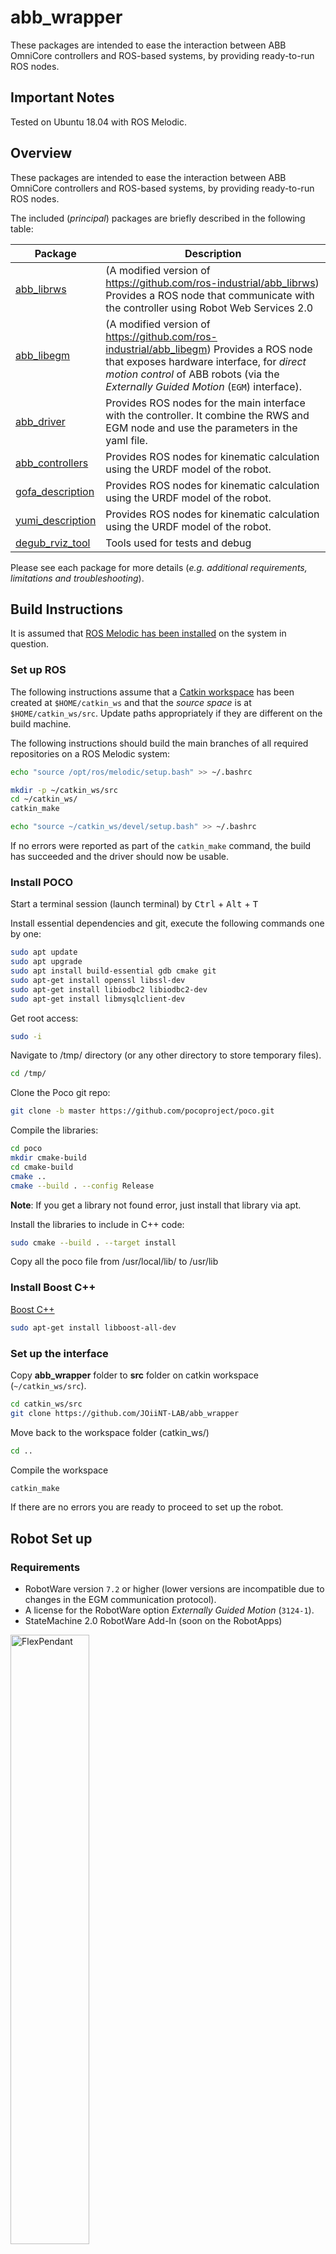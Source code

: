 # abb_wrapper
These packages are intended to ease the interaction between ABB OmniCore controllers and ROS-based systems, by providing ready-to-run ROS nodes.

## Important Notes
Tested on Ubuntu 18.04 with ROS Melodic.

## Overview

These packages are intended to ease the interaction between ABB OmniCore controllers and ROS-based systems, by providing ready-to-run ROS nodes.

The included (*principal*) packages are briefly described in the following table:

| Package | Description |
| --- | --- |
| [abb_librws](abb_librws) | (A modified version of https://github.com/ros-industrial/abb_librws) Provides a ROS node that communicate with the controller using Robot Web Services 2.0  |
| [abb_libegm](abb_libegm) | (A modified version of https://github.com/ros-industrial/abb_libegm) Provides a ROS node that exposes hardware interface, for *direct motion control* of ABB robots (via the *Externally Guided Motion* (`EGM`) interface). |
| [abb_driver](abb_driver) | Provides ROS nodes for the main interface with the controller. It combine the RWS and EGM node and use the parameters in the yaml file. |
| [abb_controllers](abb_controllers) | Provides ROS nodes for kinematic calculation using the URDF model of the robot. |
| [gofa_description](gofa_description) | Provides ROS nodes for kinematic calculation using the URDF model of the robot. |
| [yumi_description](yumi_description) | Provides ROS nodes for kinematic calculation using the URDF model of the robot. |
| [degub_rviz_tool](abb_description) | Tools used for tests and debug |

Please see each package for more details (*e.g. additional requirements, limitations and troubleshooting*).

## Build Instructions

It is assumed that [ROS Melodic has been installed](http://wiki.ros.org/melodic/Installation/Ubuntu) on the system in question.

### Set up ROS

The following instructions assume that a [Catkin workspace](http://wiki.ros.org/catkin/Tutorials/create_a_workspace) has been created at `$HOME/catkin_ws` and that the *source space* is at `$HOME/catkin_ws/src`. Update paths appropriately if they are different on the build machine.

The following instructions should build the main branches of all required repositories on a ROS Melodic system:

```bash
echo "source /opt/ros/melodic/setup.bash" >> ~/.bashrc

mkdir -p ~/catkin_ws/src
cd ~/catkin_ws/
catkin_make

echo "source ~/catkin_ws/devel/setup.bash" >> ~/.bashrc
```

If no errors were reported as part of the `catkin_make` command, the build has succeeded and the driver should now be usable.

### Install POCO

Start a terminal session (launch terminal) by <kbd>Ctrl</kbd> + <kbd>Alt</kbd> + <kbd>T</kbd>

Install essential dependencies and git, execute the following commands one by one:

```bash
sudo apt update
sudo apt upgrade
sudo apt install build-essential gdb cmake git
sudo apt-get install openssl libssl-dev
sudo apt-get install libiodbc2 libiodbc2-dev
sudo apt-get install libmysqlclient-dev
```

Get root access:
```bash
sudo -i
```

Navigate to /tmp/ directory (or any other directory to store temporary files).
```bash
cd /tmp/
```

Clone the Poco git repo:
```bash
git clone -b master https://github.com/pocoproject/poco.git
```

Compile the libraries:
```bash
cd poco
mkdir cmake-build
cd cmake-build
cmake ..
cmake --build . --config Release
```

**Note**: If you get a library not found error, just install that library via apt.

Install the libraries to include in C++ code:
```bash
sudo cmake --build . --target install
```

Copy all the poco file from /usr/local/lib/ to /usr/lib

### Install Boost C++

[Boost C++](https://www.boost.org)
```bash
sudo apt-get install libboost-all-dev

```

### Set up the interface

Copy **abb_wrapper** folder to **src** folder on catkin workspace (`~/catkin_ws/src`).
```bash
cd catkin_ws/src
git clone https://github.com/JOiiNT-LAB/abb_wrapper
```

Move back to the workspace folder (catkin_ws/)
```bash
cd ..
```

Compile the workspace
```bash
catkin_make
```

If there are no errors you are ready to proceed to set up the robot.

## Robot Set up

### Requirements

* RobotWare version `7.2` or higher (lower versions are incompatible due to changes in the EGM communication protocol).
* A license for the RobotWare option *Externally Guided Motion* (`3124-1`).
* StateMachine 2.0 RobotWare Add-In (soon on the RobotApps)

<img src="images/flexpendant1.png" alt="FlexPendant" width="50%" height="50%">
<img src="images/flexpendant2.png" alt="FlexPendant" width="50%" height="50%">

After the creation of the system just configure robot to accept external communication both for EGM and Web Services.
### RobotStudio

Open RobotStudio

<img src="images/robotstudio1.png" alt="RobotStudio">

On the Controller Tab, click Add Controller > One Click Connect..

<img src="images/robotstudio2.png" alt="RobotStudio">

Click on "Log in as Default User" button

<img src="images/robotstudio3.png" alt="RobotStudio">


### Setup the IP address for the WAN port
With this configuration, we will set up the IP address of the WAN port where the computer running ROS will be connected.

* On the Controller tab, in the Configuration group, click Properties and then click `Network settings`.
  The Network settings dialog opens.
  
  <img src="images/robotstudio4.png" alt="RobotStudio">

* Select `Use the following IP address` and then enter the required IP address and Subnet mask boxes to manually set the IP address of the controller


  <img src="images/robotstudio5.png" alt="RobotStudio">

**This step is optional, also the MGMT port can be used.**

The MGMT port have a fixed IP address (*192.168.125.1* ) and a DHCP server.

If you are using the MGMT port make sure that the connected computer running ROS is on the same natwork (*192.168.125.xx* ) or the DHCP is enabled.

### Setup the UDP device
Configure the IP address and the port to use for the UDP protocol. **This IP address must be the same of the PC running ROS.**

Using RobotStudio, first **request the write access**.

  <img src="images/robotstudio6.png" alt="RobotStudio">

On the Controller tab, in the Configuration group, click Configuration and then click `Communication`.

  <img src="images/robotstudio7.png" alt="RobotStudio">

Double click on the `UDP Unicast Device` item.

  <img src="images/robotstudio9.png" alt="RobotStudio">


### Setup the Controller Firewall
Using the WAN port the firewall on the public network must be configured.

Using RobotStudio, first **request the write access**.
On the Controller tab, in the Configuration group, click Configuration and then click `Communication`.

Double click on the `Firewall Manager` item.
Enable on the public network the following services:
* RobotWebServices
* UDPUC (available from RW 7.3.2)

  <img src="images/robotstudio8.png" alt="RobotStudio">

### Configure the user privileges
This package use the [Robot Web Services 2.0](https://developercenter.robotstudio.com/api/RWS) (RWS) to control the robot.
Each RWS session is logged using a user that must to be present on the User Authorization System of the controller (for more details about User Authorization System, see Operating manual - RobotStudio).
If not specified, for the RWS communication, the default user is used:
* Username: **Default User**
* Password: **robotics**

By default, the **Default User** does not have the grant *Remote Start and Stop in Auto* (run rapid routine from the WAN port in Auto mode).

The steps to configure the user account are:
1. Using RobotStudio log-in on the controller as Administrator (usually with the user **Admin** and password **robotics**).
  <img src="images/robotstudio12.png" alt="RobotStudio">
  <img src="images/robotstudio13.png" alt="RobotStudio" width="50%" height="50%">

2. On the Controller tab, in the Access group, click Authenticate and then click `Edit User Account`.
   <img src="images/robotstudio10.png" alt="RobotStudio">

3. On the tab roles check if the grant *Remote Start and Stop in Auto* is checked for the role of the Default User.

   <img src="images/robotstudio11.png" alt="RobotStudio">

4. Apply.

Any other user can be used by passing the name and the password to **rws_interface**.

 
### Set up Config File and launch your abb robot (e.g. Gofa) 
Navigate to abb_driver/config/gofa_cfg.yaml
Modify the parameters based on your robot configuration (e.g. ip_robot, name_robot,task_robot, etc.)
Finally 
Set robot in Automatic and Motors ON
Connect to WAN port
set PC IP address to 192.168.131.5 (see "Setup the UDP device" above)
```bash
$ roslaunch abb_driver interface_gofa.launch
```
